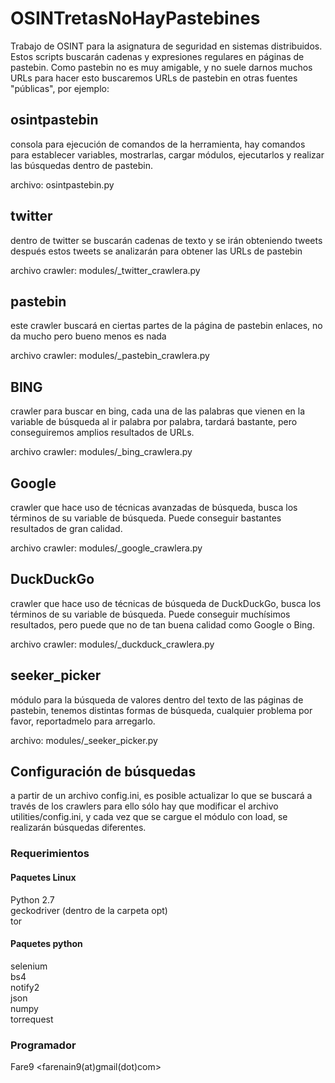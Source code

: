 # OSINTretasNoHayPastebines

Trabajo de OSINT para la asignatura de seguridad en sistemas distribuidos.
Estos scripts buscarán cadenas y expresiones regulares en páginas de pastebin.
Como pastebin no es muy amigable, y no suele darnos muchos URLs para hacer esto
buscaremos URLs de pastebin en otras fuentes "públicas", por ejemplo:

## osintpastebin
consola para ejecución de comandos de la herramienta, hay comandos para 
establecer variables, mostrarlas, cargar módulos, ejecutarlos y realizar
las búsquedas dentro de pastebin.

archivo: osintpastebin.py

## twitter
dentro de twitter se buscarán cadenas de texto y se irán obteniendo tweets
después estos tweets se analizarán para obtener las URLs de pastebin

archivo crawler: modules/_twitter_crawlera.py

## pastebin
este crawler buscará en ciertas partes de la página de pastebin enlaces,
no da mucho pero bueno menos es nada

archivo crawler: modules/_pastebin_crawlera.py

## BING
crawler para buscar en bing, cada una de las palabras que vienen en la variable de búsqueda
al ir palabra por palabra, tardará bastante, pero conseguiremos amplios resultados de URLs.

archivo crawler: modules/_bing_crawlera.py

## Google
crawler que hace uso de técnicas avanzadas de búsqueda, busca los términos de su variable
de búsqueda. Puede conseguir bastantes resultados de gran calidad.

archivo crawler: modules/_google_crawlera.py

## DuckDuckGo
crawler que hace uso de técnicas de búsqueda de DuckDuckGo, busca los términos de su variable
de búsqueda. Puede conseguir muchísimos resultados, pero puede que no de tan buena calidad
como Google o Bing.

archivo crawler: modules/_duckduck_crawlera.py

## seeker_picker
módulo para la búsqueda de valores dentro del texto de las páginas de pastebin, tenemos
distintas formas de búsqueda, cualquier problema por favor, reportadmelo para arregarlo.

archivo: modules/_seeker_picker.py

## Configuración de búsquedas
a partir de un archivo config.ini, es posible actualizar lo que se buscará a través de los crawlers
para ello sólo hay que modificar el archivo utilities/config.ini, y cada vez que se cargue el módulo
con load, se realizarán búsquedas diferentes.


### Requerimientos

#### Paquetes Linux
Python 2.7 <br />
geckodriver (dentro de la carpeta opt) <br />
tor <br />

#### Paquetes python
selenium <br />
bs4 <br />
notify2 <br />
json <br />
numpy <br />
torrequest <br />


### Programador
Fare9	<farenain9(at)gmail(dot)com> <br />
